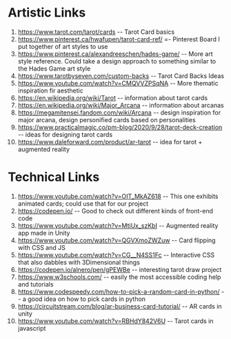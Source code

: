 # Artistic Links
1. https://www.tarot.com/tarot/cards -- Tarot Card basics
2. https://www.pinterest.ca/hwafupen/tarot-card-ref/ =- Pinterest Board I put together of art styles to use
3. https://www.pinterest.ca/alexandreeschen/hades-game/ -- More art style reference.  Could take a design approach to something similar to the Hades Game art style
4. https://www.tarotbyseven.com/custom-backs -- Tarot Card Backs Ideas
5. https://www.youtube.com/watch?v=CMQVVZPSqNA -- More thematic inspiration fir aesthetic
6. https://en.wikipedia.org/wiki/Tarot -- information about tarot cards
7. https://en.wikipedia.org/wiki/Major_Arcana -- information about arcanas
8. https://megamitensei.fandom.com/wiki/Arcana -- design inspiration for major arcana, design personified cards based on personalities
9. https://www.practicalmagic.co/pm-blog/2020/9/28/tarot-deck-creation -- ideas for designing tarot cards
10. https://www.daleforward.com/product/ar-tarot -- idea for tarot + augmented reality

# Technical Links

1. https://www.youtube.com/watch?v=OIT_MkAZ618 -- This one exhibits animated cards; could use that for our project
2. https://codepen.io/ -- Good to check out different kinds of front-end code
3. https://www.youtube.com/watch?v=MtiUx_szKbI -- Augmented reality app made in Unity
4. https://www.youtube.com/watch?v=QGVXmoZWZuw -- Card flipping with CSS and JS
5. https://www.youtube.com/watch?v=CG__N4SS1Fc -- Interactive CSS that also dabbles with 3Dimensional things
6. https://codepen.io/alnero/pen/gPEWBe -- interesting tarot draw project
7. https://www.w3schools.com/ -- easily the most accessible coding help and tutorials
8. https://www.codespeedy.com/how-to-pick-a-random-card-in-python/ -- a good idea on how to pick cards in python
9. https://circuitstream.com/blog/ar-business-card-tutorial/ -- AR cards in unity
10. https://www.youtube.com/watch?v=RBHdY842V6U -- Tarot cards in javascript